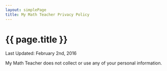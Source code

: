 ```yaml
---
layout: simplePage
title: My Math Teacher Privacy Policy
---
```


<h1>{{ page.title }}</h1>

<p class="post-meta">Last Updated: February 2nd, 2016</p>

My Math Teacher does not collect or use any of your personal information.
